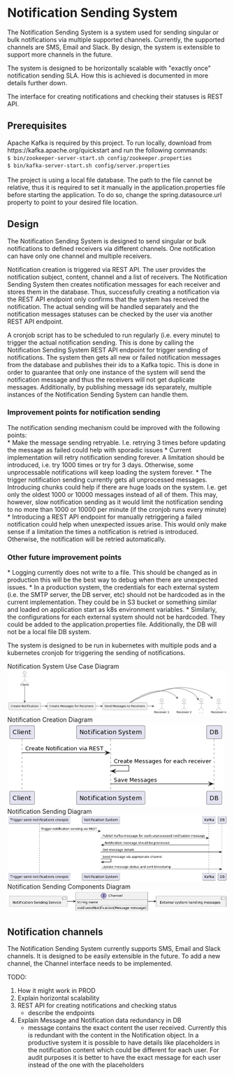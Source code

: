 <h1>Notification Sending System</h1>

The Notification Sending System is a system used for sending singular or bulk notifications via multiple supported channels.
Currently, the supported channels are SMS, Email and Slack. By design, the system is extensible to support more channels in the future.

The system is designed to be horizontally scalable with "exactly once" notification sending SLA.
How this is achieved is documented in more details further down.

The interface for creating notifications and checking their statuses is REST API.

<h2>Prerequisites</h2>
Apache Kafka is required by this project.
To run locally, download from https://kafka.apache.org/quickstart and run the following commands:<br>
    <code>$ bin/zookeeper-server-start.sh config/zookeeper.properties</code>
    <br>
    <code>$ bin/kafka-server-start.sh config/server.properties</code>
<br><br>
The project is using a local file database. The path to the file cannot be relative, thus it
is required to set it manually in the application.properties file before starting the application.
To do so, change the spring.datasource.url property to point to your desired file location.

<h2>Design</h2>
The Notification Sending System is designed to send singular or bulk notifications to 
defined receivers via different channels. One notification can have only one channel
and multiple receivers.

Notification creation is triggered via REST API. The user provides the notification 
subject, content, channel and a list of receivers. The Notification Sending System then 
creates notification messages for each receiver and stores them in the database. Thus,
successfully creating a notification via the REST API endpoint only confirms that the system
has received the notification. The actual sending will be handled separately and the 
notification messages statuses can be checked by the user via another REST API endpoint.

A cronjob script has to be scheduled to run regularly (i.e. every minute) to trigger the
actual notification sending. This is done by calling the Notification Sending System REST 
API endpoint for trigger sending of notifications. The system then gets all new
or failed notification messages from the database and publishes their ids to a 
Kafka topic. This is done in order to guarantee that only one instance of the
system will send the notification message and thus the receivers will not get 
duplicate messages. Additionally, by publishing message ids separately, multiple
instances of the Notification Sending System can handle them.

<h3>Improvement points for notification sending</h3>
The notification sending mechanism could be improved with the following points:<br>
* Make the message sending retryable. I.e. retrying 3 times before updating the message as failed
could help with sporadic issues
* Current implementation will retry notification sending forever. A limitation should be
introduced, i.e. try 1000 times or try for 3 days. Otherwise, some unprocessable notifications
will keep loading the system forever.
* The trigger notification sending currently gets all unprocessed messages. Introducing
chunks could help if there are huge loads on the system. I.e. get only the oldest 1000 or 10000
messages instead of all of them. This may, however, slow notification sending as it would limit
the notification sending to no more than 1000 or 10000 per minute (if the cronjob runs every minute)
* Introducing a REST API endpoint for manually retriggering a failed notification could
help when unexpected issues arise. This would only make sense if a limitation the
times a notification is retried is introduced. Otherwise, the notification will be retried automatically.

<h3>Other future improvement points</h3>
* Logging currently does not write to a file. This should be changed as in production this will be
the best way to debug when there are unexpected issues.
* In a production system, the credentials for each external system (i.e. the SMTP server, the DB server, etc)
should not be hardcoded as in the current implementation. They could be in S3 bucket or something similar and
loaded on application start as k8s environment variables.
* Similarly, the configurations for each external system should not be hardcoded. They could be added
to the application.properties file. Additionally, the DB will not be a local file DB system.

The system is designed to be run in kubernetes with multiple pods and a kubernetes
cronjob for triggering the sending of notifications.

Notification System Use Case Diagram<br>
![Notification System Use Case Diagram](diagrams/notification_system_use_case_diagram.png)
<br>
Notification Creation Diagram<br>
![Notification Creation Diagram](diagrams/notification_creation.png)
<br>
Notification Sending Diagram<br>
![Notification Sending Diagram](diagrams/notification_sending.png)
<br>
Notification Sending Components Diagram<br>
![Notification Sending Components Diagram](diagrams/notification_sending_components.png)

<h2>Notification channels</h2>
The Notification Sending System currently supports SMS, Email and Slack channels.
It is designed to be easily extensible in the future. To add a new channel, the
Channel interface needs to be implemented.

TODO:
1. How it might work in PROD
2. Explain horizontal scalability
3. REST API for creating notifications and checking status
   * describe the endpoints
4. Explain Message and Notification data redundancy in DB
   * message contains the exact content the user received. Currently this is redundant with the content in the Notification object. In a productive system it is possible to have details like placeholders in the notification content which could be different for each user. For audit purposes it is better to have the exact message for each user instead of the one with the placeholders
